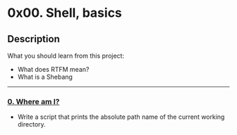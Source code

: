 # 0x00. Shell, basics

## Description
What you should learn from this project:

* What does RTFM mean?
* What is a Shebang

---

### [0. Where am I?](./0-current_working_directory)
* Write a script that prints the absolute path name of the current working directory.


